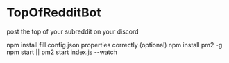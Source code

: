 # TopOfRedditBot
post the top of your subreddit on your discord

npm install
fill config.json properties correctly
(optional) npm install pm2 -g
npm start || pm2 start index.js --watch
